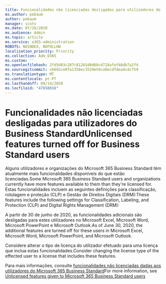 ```yaml
---
title: Funcionalidades não licenciadas desligadas para utilizadores do Business Standard
ms.author: pebaum
author: pebaum
manager: scotv
ms.date: 07/16/2020
ms.audience: Admin
ms.topic: article
ms.service: o365-administration
ROBOTS: NOINDEX, NOFOLLOW
localization_priority: Priority
ms.collection: Adm_O365
ms.custom: ''
ms.openlocfilehash: 2fd5d03c287c81201d0d68cd718afef46db7a2f4
ms.sourcegitcommit: c6692ce0fa1358ec3529e59ca0ecdfdea4cdc759
ms.translationtype: MT
ms.contentlocale: pt-PT
ms.lasthandoff: 09/14/2020
ms.locfileid: "47658016"
---
```

# <a name="unlicensed-features-turned-off-for-business-standard-users"></a><span data-ttu-id="ac78a-102">Funcionalidades não licenciadas desligadas para utilizadores do Business Standard</span><span class="sxs-lookup"><span data-stu-id="ac78a-102">Unlicensed features turned off for Business Standard users</span></span>

<span data-ttu-id="ac78a-103">Alguns utilizadores e organizações do Microsoft 365 Business Standard têm atualmente mais funcionalidades disponíveis do que estão licenciadas.</span><span class="sxs-lookup"><span data-stu-id="ac78a-103">Some Microsoft 365 Business Standard users and organizations currently have more features available to them than they're licensed for.</span></span> <span data-ttu-id="ac78a-104">Estas funcionalidades incluem as seguintes definições para classificação, rotulagem e proteção (CLP) e Gestão de Direitos Digitais (DRM):</span><span class="sxs-lookup"><span data-stu-id="ac78a-104">These features include the following settings for Classification, Labeling, and Protection (CLP) and Digital Rights Management (DRM):</span></span>
    
<span data-ttu-id="ac78a-105">A partir de 30 de junho de 2020, as funcionalidades adicionais são desligadas para estes utilizadores no Microsoft Excel, Microsoft Word, Microsoft PowerPoint e Microsoft Outlook.</span><span class="sxs-lookup"><span data-stu-id="ac78a-105">As of June 30, 2020, the additional features are turned off for these users in Microsoft Excel, Microsoft Word, Microsoft PowerPoint, and Microsoft Outlook.</span></span>

<span data-ttu-id="ac78a-106">Considere alterar o tipo de licença do utilizador efetuado para uma licença que inclua estas funcionalidades.</span><span class="sxs-lookup"><span data-stu-id="ac78a-106">Consider changing the license type of the effected user to a license that includes these features.</span></span> 

<span data-ttu-id="ac78a-107">Para mais informações, consulte [funcionalidades não licenciadas dadas aos utilizadores do Microsoft 365 Business Standard](https://support.microsoft.com/help/4568654/extra-features-to-be-turned-off-for-microsoft-365-business-standard?preview)</span><span class="sxs-lookup"><span data-stu-id="ac78a-107">For more information, see [Unlicensed features given to Microsoft 365 Business Standard users](https://support.microsoft.com/help/4568654/extra-features-to-be-turned-off-for-microsoft-365-business-standard?preview)</span></span>